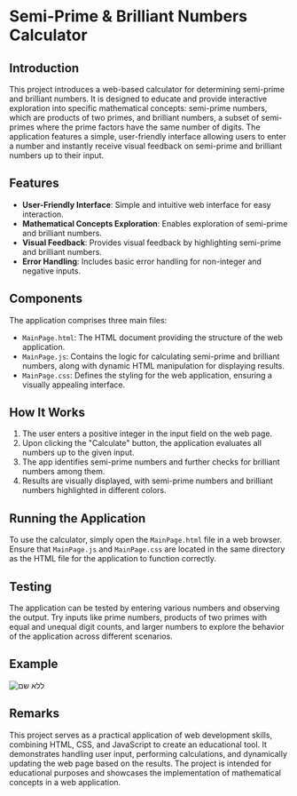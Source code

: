 # Semi-Prime & Brilliant Numbers Calculator

## Introduction

This project introduces a web-based calculator for determining semi-prime and brilliant numbers. It is designed to educate and provide interactive exploration into specific mathematical concepts: semi-prime numbers, which are products of two primes, and brilliant numbers, a subset of semi-primes where the prime factors have the same number of digits. The application features a simple, user-friendly interface allowing users to enter a number and instantly receive visual feedback on semi-prime and brilliant numbers up to their input.

## Features

- **User-Friendly Interface**: Simple and intuitive web interface for easy interaction.
- **Mathematical Concepts Exploration**: Enables exploration of semi-prime and brilliant numbers.
- **Visual Feedback**: Provides visual feedback by highlighting semi-prime and brilliant numbers.
- **Error Handling**: Includes basic error handling for non-integer and negative inputs.

## Components

The application comprises three main files:

- `MainPage.html`: The HTML document providing the structure of the web application.
- `MainPage.js`: Contains the logic for calculating semi-prime and brilliant numbers, along with dynamic HTML manipulation for displaying results.
- `MainPage.css`: Defines the styling for the web application, ensuring a visually appealing interface.

## How It Works

1. The user enters a positive integer in the input field on the web page.
2. Upon clicking the "Calculate" button, the application evaluates all numbers up to the given input.
3. The app identifies semi-prime numbers and further checks for brilliant numbers among them.
4. Results are visually displayed, with semi-prime numbers and brilliant numbers highlighted in different colors.

## Running the Application

To use the calculator, simply open the `MainPage.html` file in a web browser. Ensure that `MainPage.js` and `MainPage.css` are located in the same directory as the HTML file for the application to function correctly.

## Testing

The application can be tested by entering various numbers and observing the output. Try inputs like prime numbers, products of two primes with equal and unequal digit counts, and larger numbers to explore the behavior of the application across different scenarios.

## Example

![ללא שם](https://github.com/OmriNaor/Semi-Prime-and-Brilliant-Numbers-Calculator/assets/106623821/fdef8518-6b15-4b3b-bfa1-002db1bd81d4)


## Remarks

This project serves as a practical application of web development skills, combining HTML, CSS, and JavaScript to create an educational tool. It demonstrates handling user input, performing calculations, and dynamically updating the web page based on the results. The project is intended for educational purposes and showcases the implementation of mathematical concepts in a web application.
